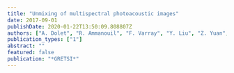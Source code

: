 ```yaml
---
title: "Unmixing of multispectral photoacoustic images"
date: 2017-09-01
publishDate: 2020-01-22T13:50:09.808807Z
authors: ["A. Dolet", "R. Ammanouil", "F. Varray", "Y. Liu", "Z. Yuan", "P. Tortoli", "A. Ferrari", "C. Richard", "D. Vray"]
publication_types: ["1"]
abstract: ""
featured: false
publication: "*GRETSI*"
---
```



